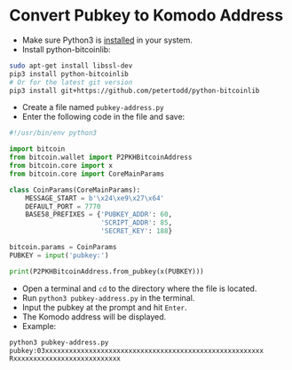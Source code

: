 # Convert Pubkey to Komodo Address

- Make sure Python3 is [installed](https://wiki.python.org/moin/BeginnersGuide/Download) in your system.
- Install python-bitcoinlib:

```bash
sudo apt-get install libssl-dev
pip3 install python-bitcoinlib
# Or for the latest git version
pip3 install git+https://github.com/petertodd/python-bitcoinlib
```

- Create a file named `pubkey-address.py`
- Enter the following code in the file and save:

```python
#!/usr/bin/env python3

import bitcoin
from bitcoin.wallet import P2PKHBitcoinAddress
from bitcoin.core import x
from bitcoin.core import CoreMainParams

class CoinParams(CoreMainParams):
    MESSAGE_START = b'\x24\xe9\x27\x64'
    DEFAULT_PORT = 7770
    BASE58_PREFIXES = {'PUBKEY_ADDR': 60,
                       'SCRIPT_ADDR': 85,
                       'SECRET_KEY': 188}

bitcoin.params = CoinParams
PUBKEY = input('pubkey:')

print(P2PKHBitcoinAddress.from_pubkey(x(PUBKEY)))
```

- Open a terminal and `cd` to the directory where the file is located.
- Run `python3 pubkey-address.py` in the terminal.
- Input the pubkey at the prompt and hit `Enter`.
- The Komodo address will be displayed.
- Example:

```bash
python3 pubkey-address.py
pubkey:03xxxxxxxxxxxxxxxxxxxxxxxxxxxxxxxxxxxxxxxxxxxxxxxxxxxxxxx
Rxxxxxxxxxxxxxxxxxxxxxxxxxxx
```
